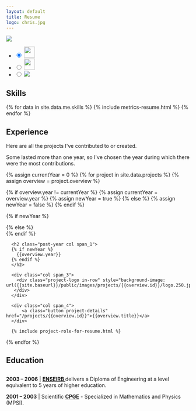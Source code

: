 ```yaml
---
layout: default
title: Resume
logo: chris.jpg
---
```



<a href="{{site.baseurl}}/public/cv.2014.pdf" target="blank">
  <img class="pdf-button" src="{{site.baseurl}}/public/images/common/pdf.png">
</a>
<div class="highlight resume-tools">
  <ul class="tabs">
    <li>
      <input type="radio" class="radio"  name="info" id="tab1" value="1" checked />
      <label for="tab1" title="Roles/dates"><img src="{{site.baseurl}}/public/images/common/me.png" style="height:30px"></label>
    </li>
    <li>
      <input type="radio" class="radio"  name="info" id="tab2" value="2" />
      <label for="tab2" title="Technologies"><img src="{{site.baseurl}}/public/images/common/settings.png" style="height:30px"></label>
    </li>
    <li>
      <input type="radio" class="radio"  name="info" id="tab3" value="3" />
      <label for="tab3" title="Team"><img class="tab-logo" src="{{site.baseurl}}/public/images/common/team.png"></label>
    </li>
  </ul>
</div>



<div class="bundle row gutters fadeInDown animated">
<h2>Skills</h2>
{% for data in site.data.me.skills %}
  {% include metrics-resume.html %}
{% endfor %}
</div>



<section class="archive">

<div class="bundle row gutters fadeInDown animated">
<h2>Experience</h2>

<p>
Here are all the projects I've contributed to or created.
</p>
<p>
Some lasted more than one year, so I've chosen the year during which there were the most contributions.
</p>
</div>

{% assign currentYear = 0 %}
{% for project in site.data.projects %}
{% assign overview = project.overview %}

{% if overview.year != currentYear %}
  {% assign currentYear = overview.year %}
  {% assign newYear = true %}
{% else %}
  {% assign newYear = false %}
{% endif %}

{% if newYear %}
<div class="bundle row gutters fadeInDown animated">
{% else %}
<div class="bundle-content row gutters fadeInDown animated">
{% endif %}

  <div class="project row span_12">

      <h2 class="post-year col span_1">
      {% if newYear %}
        {{overview.year}}
      {% endif %}
      </h2>

      <div class="col span_3">
        <div class="project-logo in-row" style="background-image: url({{site.baseurl}}/public/images/projects/{{overview.id}}/logo.250.jpg);">
       </div>
      </div>

      <div class="col span_4">
          <a class="button project-details" href="/projects/{{overview.id}}">{{overview.title}}</a>
      </div>

      {% include project-role-for-resume.html %}

  </div>
</div>

{% endfor %}




<div class="bundle row gutters fadeInDown animated">
<h2>Education</h2>
<h2 class="post-year col span_1">
</h2>

<p>
<b>2003 – 2006</b>  | <a href="http://www.enseirb-matmeca.fr/"> <b>ENSEIRB </b></a> delivers a Diploma of Engineering at a level equivalent to 5 years of higher education.
</p>

<p>
<b>2001 – 2003</b>  | Scientific <a href="http://en.wikipedia.org/wiki/Classe_pr%C3%A9paratoire_aux_grandes_%C3%A9coles"> <b>CPGE</b></a> - Specialized in Mathematics and Physics (MPSI).
</p>

</div>


</section>
